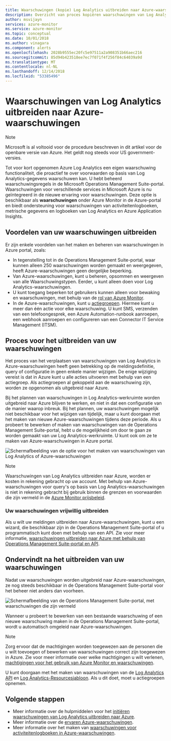 ```yaml
---
title: Waarschuwingen (kopie) Log Analytics uitbreiden naar Azure-waarschuwingen - overzicht
description: Overzicht van proces kopiëren waarschuwingen van Log Analytics in OMS-portal naar Azure-waarschuwingen met details adressering veelvoorkomende vragen van klanten.
author: msvijayn
services: azure-monitor
ms.service: azure-monitor
ms.topic: conceptual
ms.date: 10/01/2018
ms.author: vinagara
ms.component: alerts
ms.openlocfilehash: 2028b9555ec20fc5e97511a2a908351b66aec216
ms.sourcegitcommit: 85d94b423518ee7ec7f071f4f256f84c64039a9d
ms.translationtype: MT
ms.contentlocale: nl-NL
ms.lasthandoff: 12/14/2018
ms.locfileid: "53385496"
---
```

# <a name="extend-log-analytics-alerts-to-azure-alerts"></a>Waarschuwingen van Log Analytics uitbreiden naar Azure-waarschuwingen

> [!NOTE]
> Microsoft is al voltooid voor de procedure beschreven in dit artikel voor de openbare versie van Azure. Het geldt nog steeds voor US government-versies.  

Tot voor kort opgenomen Azure Log Analytics een eigen waarschuwing functionaliteit, die proactief te over voorwaarden op basis van Log Analytics-gegevens waarschuwen kan. U hebt beheerd waarschuwingsregels in de Microsoft Operations Management Suite-portal. Waarschuwingen voor verschillende services in Microsoft Azure is nu geïntegreerd in de nieuwe ervaring voor waarschuwingen. Deze optie is beschikbaar als **waarschuwingen** onder Azure Monitor in de Azure-portal en biedt ondersteuning voor waarschuwingen van activiteitenlogboeken, metrische gegevens en logboeken van Log Analytics en Azure Application Insights. 

## <a name="benefits-of-extending-your-alerts"></a>Voordelen van uw waarschuwingen uitbreiden
Er zijn enkele voordelen van het maken en beheren van waarschuwingen in Azure portal, zoals:

- In tegenstelling tot in de Operations Management Suite-portal, waar kunnen alleen 250 waarschuwingen worden gemaakt en weergegeven, heeft Azure-waarschuwingen geen dergelijke beperking.
- Van Azure-waarschuwingen, kunt u beheren, opsommen en weergeven van alle Waarschuwingstypen. Eerder, u kunt alleen doen voor Log Analytics-waarschuwingen.
- U kunt toegang beperken tot gebruikers kunnen alleen voor bewaking en waarschuwingen, met behulp van de [rol van Azure Monitor](../../azure-monitor/platform/roles-permissions-security.md).
- In de Azure-waarschuwingen, kunt u [actiegroepen](../../azure-monitor/platform/action-groups.md). Hiermee kunt u meer dan één actie voor elke waarschuwing. U kunt SMS, verzenden van een telefoongesprek, een Azure Automation-runbook aanroepen, een webhook aanroepen en configureren van een Connector IT Service Management (ITSM). 

## <a name="process-of-extending-your-alerts"></a>Proces voor het uitbreiden van uw waarschuwingen
Het proces van het verplaatsen van waarschuwingen van Log Analytics in Azure-waarschuwingen heeft geen betrekking op de meldingsdefinitie, query of configuratie in geen enkele manier wijzigen. De enige wijziging vereist is dat in Azure kunt u alle acties uitvoeren met behulp van een actiegroep. Als actiegroepen al gekoppeld aan de waarschuwing zijn, worden ze opgenomen als uitgebreid naar Azure.

Bij het plannen van waarschuwingen in Log Analytics-werkruimte worden uitgebreid naar Azure blijven te werken, en niet in dat een configuratie van de manier waarop inbreuk. Bij het plannen, uw waarschuwingen mogelijk niet beschikbaar voor het wijzigen van tijdelijk, maar u kunt doorgaan met het maken van nieuwe Azure-waarschuwingen tijdens deze periode. Als u probeert te bewerken of maken van waarschuwingen van de Operations Management Suite-portal, hebt u de mogelijkheid om door te gaan ze worden gemaakt van uw Log Analytics-werkruimte. U kunt ook om ze te maken van Azure-waarschuwingen in Azure portal.

 ![Schermafbeelding van de optie voor het maken van waarschuwingen van Log Analytics of Azure-waarschuwingen](media/alerts-extend/ScheduledDirection.png)

> [!NOTE]
> Waarschuwingen van Log Analytics uitbreiden naar Azure, worden er kosten in rekening gebracht op uw account. Met behulp van Azure-waarschuwingen voor query's op basis van Log Analytics-waarschuwingen is niet in rekening gebracht bij gebruik binnen de grenzen en voorwaarden die zijn vermeld in de [Azure Monitor prijsbeleid](https://azure.microsoft.com/pricing/details/monitor/).  


### <a name="how-to-extend-your-alerts-voluntarily"></a>Uw waarschuwingen vrijwillig uitbreiden
Als u wilt uw meldingen uitbreiden naar Azure-waarschuwingen, kunt u een wizard, die beschikbaar zijn in de Operations Management Suite-portal of u programmatisch kunt doen met behulp van een API. Zie voor meer informatie, [waarschuwingen uitbreiden naar Azure met behulp van Operations Management Suite-portal en API](alerts-extend-tool.md).

## <a name="experience-after-extending-your-alerts"></a>Ondervindt na het uitbreiden van uw waarschuwingen
Nadat uw waarschuwingen worden uitgebreid naar Azure-waarschuwingen, ze nog steeds beschikbaar in de Operations Management Suite-portal voor het beheer niet anders dan voorheen.

![Schermafbeelding van de Operations Management Suite-portal, met waarschuwingen die zijn vermeld](media/alerts-extend/PostExtendList.png)

Wanneer u probeert te bewerken van een bestaande waarschuwing of een nieuwe waarschuwing maken in de Operations Management Suite-portal, wordt u automatisch omgeleid naar Azure-waarschuwingen.  

> [!NOTE]
> Zorg ervoor dat de machtigingen worden toegewezen aan de personen die u wilt toevoegen of bewerken van waarschuwingen correct zijn toegewezen in Azure. Zie voor meer informatie over welke machtigingen u wilt verlenen, [machtigingen voor het gebruik van Azure Monitor en waarschuwingen](../../azure-monitor/platform/roles-permissions-security.md).  
> 

U kunt doorgaan met het maken van waarschuwingen van de [Log Analytics API](../../azure-monitor/platform/api-alerts.md) en [Log Analytics-Resourcesjabloon](../../azure-monitor/insights/solutions-resources-searches-alerts.md). Als u dit doet, moet u actiegroepen opnemen.

## <a name="next-steps"></a>Volgende stappen

* Meer informatie over de hulpmiddelen voor het [initiëren waarschuwingen van Log Analytics uitbreiden naar Azure](alerts-extend-tool.md).
* Meer informatie over de [ervaren Azure-waarschuwingen](../../azure-monitor/platform/alerts-overview.md).
* Meer informatie over het maken van [waarschuwingen voor activiteitenlogboeken in Azure-waarschuwingen](alerts-unified-log.md).

